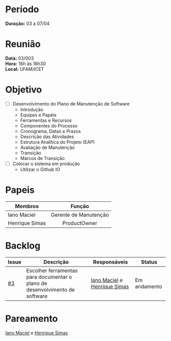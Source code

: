 # Período

**Duração:** 03 a 07/04

# Reunião

**Data:** 03/003 <br/>
**Hora:** 16h às 16h30 <br/>
**Local:** UFAM/ICET <br/>

# Objetivo

- [ ] Desenvolvimento do Plano de Manutenção de Software
    - Introdução
    - Equipes e Papéis 
    - Ferramentas e Recursos
    - Componentes do Processo
    - Cronograma, Datas e Prazos
    - Descrição das Atividades
    - Estrutura Analítica do Projeto (EAP)
    - Avaliação de Manutenção
    - Transição
    - Marcos de Transição
- [ ] Colocar o sistema em produção
  - Utilizar o Github IO

# Papeis

|     Membros    |         Função        |
|----------------|:---------------------:|
| Iano Maciel    | Gerente de Manutenção |
| Henrique Simas | ProductOwner          |

# Backlog
| Issue | Descrição | Responsáveis | Status |
|-------|-----------|--------------|--------|
| [#3](https://github.com/IanoMaciel/software-maintenance-and-integration/issues/3) | Escolher ferramentas para documentar o plano de desenvolvimento de software |  [Iano Maciel](https://github.com/IanoMaciel) e [Henrique Simas](https://github.com/Henr1que-Simas) | Em andamento|

# Pareamento

[Iano Maciel](https://github.com/IanoMaciel) e [Henrique Simas](https://github.com/Henr1que-Simas)
